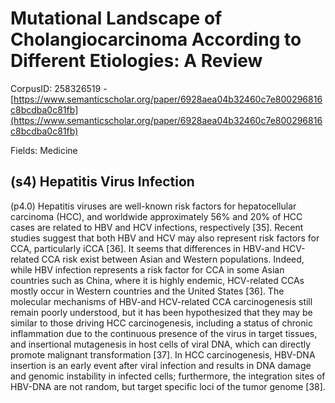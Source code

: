 # Mutational Landscape of Cholangiocarcinoma According to Different Etiologies: A Review

CorpusID: 258326519 - [https://www.semanticscholar.org/paper/6928aea04b32460c7e800296816c8bcdba0c81fb](https://www.semanticscholar.org/paper/6928aea04b32460c7e800296816c8bcdba0c81fb)

Fields: Medicine

## (s4) Hepatitis Virus Infection
(p4.0) Hepatitis viruses are well-known risk factors for hepatocellular carcinoma (HCC), and worldwide approximately 56% and 20% of HCC cases are related to HBV and HCV infections, respectively [35]. Recent studies suggest that both HBV and HCV may also represent risk factors for CCA, particularly iCCA [36]. It seems that differences in HBV-and HCV-related CCA risk exist between Asian and Western populations. Indeed, while HBV infection represents a risk factor for CCA in some Asian countries such as China, where it is highly endemic, HCV-related CCAs mostly occur in Western countries and the United States [36]. The molecular mechanisms of HBV-and HCV-related CCA carcinogenesis still remain poorly understood, but it has been hypothesized that they may be similar to those driving HCC carcinogenesis, including a status of chronic inflammation due to the continuous presence of the virus in target tissues, and insertional mutagenesis in host cells of viral DNA, which can directly promote malignant transformation [37]. In HCC carcinogenesis, HBV-DNA insertion is an early event after viral infection and results in DNA damage and genomic instability in infected cells; furthermore, the integration sites of HBV-DNA are not random, but target specific loci of the tumor genome [38].
